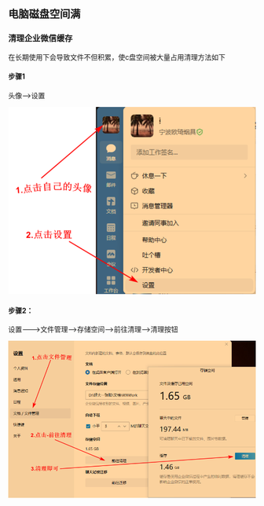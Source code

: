 ## 电脑磁盘空间满

### 清理企业微信缓存

在长期使用下会导致文件不但积累，使c盘空间被大量占用清理方法如下

#### 步骤1

头像-->设置

![](./imgs/微信电脑版-清理.png)

#### 步骤2：

设置--->文件管理-->存储空间-->前往清理-->清理按钮

![](./imgs/微信电脑版-清理2.png)